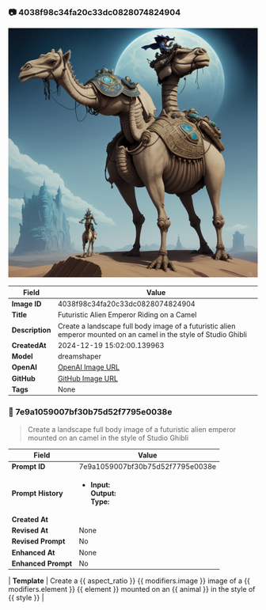 

### 📷 4038f98c34fa20c33dc0828074824904 


![data.id](./4038f98c34fa20c33dc0828074824904.jpg)


| Field          | Value                                                                                                                     |
|----------------|---------------------------------------------------------------------------------------------------------------------------|
| **Image ID**             | 4038f98c34fa20c33dc0828074824904                                                                                                             |
| **Title**           | Futuristic Alien Emperor Riding on a Camel                                                                                                       |
| **Description**           | Create a landscape full body image of a futuristic alien emperor mounted on an camel in the style of Studio Ghibli                                                                                                       |
| **CreatedAt**        | 2024-12-19 15:02:00.139963                                                                                                        |
| **Model**        | dreamshaper                                                                                                        |
| **OpenAI**         | [OpenAI Image URL](http://192.168.1.85:8081/generated-images/b643848678128.png)                                                                                |
| **GitHub**         | [GitHub Image URL](https://raw.githubusercontent.com/Caneta-Silva/studio-ghibli/refs/heads/main/images/4038f98c34fa20c33dc0828074824904/4038f98c34fa20c33dc0828074824904.jpg)                                                                                |
| **Tags**       | None                                                                                                                   |

### 📜 7e9a1059007bf30b75d52f7795e0038e

> Create a landscape full body image of a futuristic alien emperor mounted on an camel in the style of Studio Ghibli

| Field          | Value                                                                                                                                                                      |
|----------------|----------------------------------------------------------------------------------------------------------------------------------------------------------------------------|
| **Prompt ID**  | 7e9a1059007bf30b75d52f7795e0038e                                                                                                                                                            |
| **Prompt History** | <ul><li>**Input:**  <br> **Output:**  <br> **Type:** </li></ul> |
| **Created At** |                                                                                                                                                    |
| **Revised At** | None                                                                                                                                                   |
| **Revised Prompt** | No                                                                                                                                                                      |
| **Enhanced At** | None                                                                                                                                                  |
| **Enhanced Prompt** | No                                                                                                                                                                    |

| **Template**   | Create a {{ aspect_ratio }} {{ modifiers.image }} image of a {{ modifiers.element }} {{ element }} mounted on an {{ animal }} in the style of {{ style }}                                                                                                                                           |


